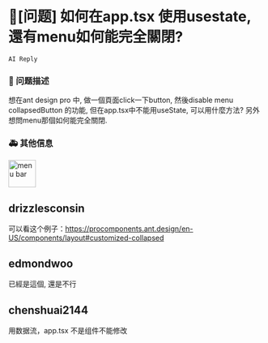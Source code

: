 # 🧐[问题] 如何在app.tsx 使用usestate, 還有menu如何能完全關閉?

`AI Reply`

### 🧐 问题描述

想在ant design pro 中, 做一個頁面click一下button, 然後disable menu collapsedButton 的功能, 但在app.tsx中不能用useState, 可以用什麼方法? 另外想問menu那個如何能完全關閉.

### 🚑 其他信息

<img width="54" alt="menu bar" src="https://user-images.githubusercontent.com/9945811/179178563-76086ee7-3a4e-4c79-8c2b-388bde33ac7d.png">

## drizzlesconsin

可以看这个例子：https://procomponents.ant.design/en-US/components/layout#customized-collapsed

## edmondwoo

已經是這個, 還是不行

## chenshuai2144

用数据流，app.tsx 不是组件不能修改
